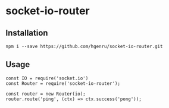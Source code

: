 # socket-io-router

## Installation
    npm i --save https://github.com/hgenru/socket-io-router.git

## Usage

    const IO = require('socket.io')
    const Router = require('socket-io-router');

    const router = new Router(io);
    router.route('ping', (ctx) => ctx.success('pong'));

